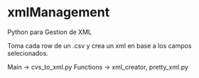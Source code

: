 # xmlManagement

Python para Gestion de XML

Toma cada row de un .csv y crea un xml en base a los campos selecionados.

Main -> cvs_to_xml.py
Functions -> xml_creator, pretty_xml.py
